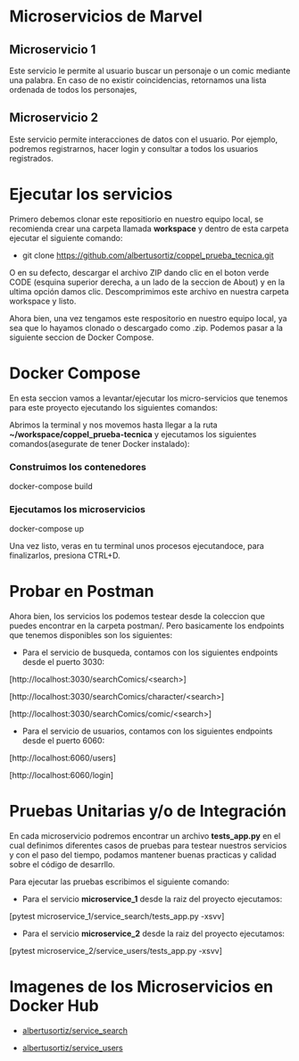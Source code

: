 # Microservicios de Marvel

## Microservicio 1

Este servicio le permite al usuario buscar un personaje o un comic mediante una palabra. En caso de no existir coincidencias, retornamos una lista ordenada de todos los personajes,

## Microservicio 2

Este servicio permite interacciones de datos con el usuario. Por ejemplo, podremos registrarnos, hacer login y consultar a todos los usuarios registrados.

# Ejecutar los servicios

Primero debemos clonar este repositiorio en nuestro equipo local, se recomienda crear una carpeta llamada **workspace** y dentro de esta carpeta ejecutar el siguiente comando:

- git clone https://github.com/albertusortiz/coppel_prueba_tecnica.git

O en su defecto, descargar el archivo ZIP dando clic en el boton verde CODE (esquina superior derecha, a un lado de la seccion de About) y en la ultima opción damos clic. Descomprimimos este archivo en nuestra carpeta workspace y listo.

Ahora bien, una vez tengamos este respositorio en nuestro equipo local, ya sea que lo hayamos clonado o descargado como .zip. Podemos pasar a la siguiente seccion de Docker Compose.

# Docker Compose

En esta seccion vamos a levantar/ejecutar los micro-servicios que tenemos para este proyecto ejecutando los siguientes comandos:

Abrimos la terminal y nos movemos hasta llegar a la ruta **~/workspace/coppel_prueba-tecnica** y ejecutamos los siguientes comandos(asegurate de tener Docker instalado):

### Construimos los contenedores

docker-compose build

### Ejecutamos los microservicios

docker-compose up

Una vez listo, veras en tu terminal unos procesos ejecutandoce, para finalizarlos, presiona CTRL+D.

# Probar en Postman

Ahora bien, los servicios los podemos testear desde la coleccion que puedes encontrar en la carpeta postman/. Pero basicamente los endpoints que tenemos disponibles son los siguientes:

- Para el servicio de busqueda, contamos con los siguientes endpoints desde el puerto 3030:

[http://localhost:3030/searchComics/<search\>]

[http://localhost:3030/searchComics/character/<search\>]

[http://localhost:3030/searchComics/comic/<search\>]

- Para el servicio de usuarios, contamos con los siguientes endpoints desde el puerto 6060:

[http://localhost:6060/users]

[http://localhost:6060/login]

# Pruebas Unitarias y/o de Integración

En cada microservicio podremos encontrar un archivo **tests_app.py** en el cual definimos diferentes casos de pruebas para testear nuestros servicios y con el paso del tiempo, podamos mantener buenas practicas y calidad sobre el código de desarrllo.

Para ejecutar las pruebas escribimos el siguiente comando:

- Para el servicio **microservice_1** desde la raiz del proyecto ejecutamos:

[pytest microservice_1/service_search/tests_app.py -xsvv]

- Para el servicio **microservice_2** desde la raiz del proyecto ejecutamos:

[pytest microservice_2/service_users/tests_app.py -xsvv]

# Imagenes de los Microservicios en Docker Hub

- [albertusortiz/service_search](https://hub.docker.com/repository/docker/albertusortiz/service_search)

- [albertusortiz/service_users](https://hub.docker.com/repository/docker/albertusortiz/service_users)
